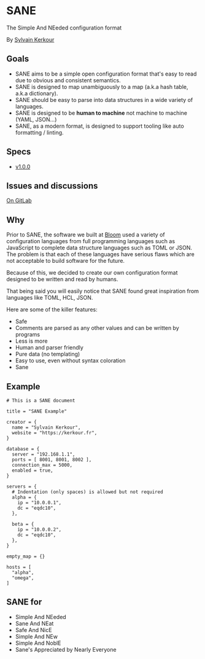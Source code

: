 # SANE

The Simple And NEeded configuration format

By <a href="https://kerkour.fr" target="_blank" rel="noopener noreferrer">Sylvain Kerkour</a>

## Goals

* SANE aims to be a simple open configuration format that's easy to read due to obvious and consistent semantics.
* SANE is designed to map unambiguously to a map (a.k.a hash table, a.k.a dictionary).
* SANE should be easy to parse into data structures in a wide variety of languages.
* SANE is designed to be **human to machine** not machine to machine (YAML, JSON...)
* SANE, as a modern format, is designed to support tooling like auto formatting / linting.


## Specs

* [v1.0.0](versions/v1.0.0)



## Issues and discussions

<a href="https://gitlab.com/bloom42/sane/issues" target="_blank" rel="noopener">On GitLab</a>


## Why

Prior to SANE, the software we built at [Bloom](https://bloom.sh) used a variety of
configuration languages from full programming languages such as JavaScript to complete data structure
languages such as TOML or JSON. The problem is that each of these languages have serious flaws which are
not acceptable to build software for the future.

Because of this, we decided to create our own configuration format designed to be written and read
by humans.

That being said you will easily notice that SANE found great inspiration from languages like TOML,
HCL, JSON.

Here are some of the killer features:

* Safe
* Comments are parsed as any other values and can be written by programs
* Less is more
* Human and parser friendly
* Pure data (no templating)
* Easy to use, even without syntax coloration
* Sane


## Example

```sane
# This is a SANE document

title = "SANE Example"

creator = {
  name = "Sylvain Kerkour",
  website = "https://kerkour.fr",
}

database = {
  server = "192.168.1.1",
  ports = [ 8001, 8001, 8002 ],
  connection_max = 5000,
  enabled = true,
}

servers = {
  # Indentation (only spaces) is allowed but not required
  alpha = {
    ip = "10.0.0.1",
    dc = "eqdc10",
  },

  beta = {
    ip = "10.0.0.2",
    dc = "eqdc10",
  },
}

empty_map = {}

hosts = [
  "alpha",
  "omega",
]
```

## SANE for

* Simple And NEeded
* Sane And NEat
* Safe And NicE
* Simple And NEw
* Simple And NoblE
* Sane's Appreciated by Nearly Everyone
